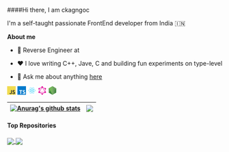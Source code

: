 ####Hi there, I am ckagngoc

I'm a self-taught passionate FrontEnd developer from India 🇮🇳

**About me**

- 💼 Reverse Engineer at

- ❤️ I love writing C++, Jave, C and building fun experiments on type-level

- 💬 Ask me about anything [here](https://github.com/ckagngoc/ckagngoc/issues)

<code><img height="20" alt="javascript" src="https://raw.githubusercontent.com/github/explore/80688e429a7d4ef2fca1e82350fe8e3517d3494d/topics/javascript/javascript.png"></code>
<code><img height="20" alt="typescript" src="https://raw.githubusercontent.com/github/explore/80688e429a7d4ef2fca1e82350fe8e3517d3494d/topics/typescript/typescript.png"></code>
<code><img height="20" alt="react" src="https://raw.githubusercontent.com/github/explore/80688e429a7d4ef2fca1e82350fe8e3517d3494d/topics/react/react.png"></code>
<code><img height="20" alt="graphql" src="https://raw.githubusercontent.com/github/explore/5c058a388828bb5fde0bcafd4bc867b5bb3f26f3/topics/graphql/graphql.png"></code>
<code><img height="20" alt="nodejs" src="https://raw.githubusercontent.com/github/explore/80688e429a7d4ef2fca1e82350fe8e3517d3494d/topics/nodejs/nodejs.png"></code>    


| <a href="https://github.com/ckagngoc/github-readme-stats"><img align="center" src="https://github-readme-stats.vercel.app/api?username=ckagngoc&show_icons=true&include_all_commits=true&theme=buefy&hide_border=true" alt="Anurag's github stats" /></a> | <a href="https://github.com/ckagngoc/github-readme-stats"><img align="center" src="https://github-readme-stats.vercel.app/api/top-langs/?username=ckagngoc&layout=compact&theme=buefy&hide_border=true" /></a> |
| ------------- | ------------- |

#### Top Repositories


<a href="https://github.com/ckagngoc/github-readme-stats">
  <img align="center" src="https://github-readme-stats.vercel.app/api/pin/?username=ckagngoc&repo=github-readme-stats&theme=buefy" />
</a>
<a href="https://github.com/ckagngoc/ckagngoc.github.io">
  <img align="center" src="https://github-readme-stats.vercel.app/api/pin/?username=ckagngoc&repo=ckagngoc.github.io&theme=buefy" />
</a>

<br />
<br />

